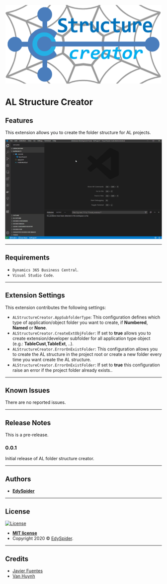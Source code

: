 ![Banner](images/banner.png)

# AL Structure Creator

## Features

This extension allows you to create the folder structure for AL projects.

![ALStructureCreator](images/es-al-sc.gif)

---

## Requirements

* `Dynamics 365 Business Central`.
* `Visual Studio Code`.

---

## Extension Settings

This extension contributes the following settings:

* `ALStructureCreator.AppSubfolderType`: This configuration defines which type of application/object folder you want to create, if **Numbered**, **Named** or **None**.
* `ALStructureCreator.CreateExtObjFolder`: If set to **true** allows you to create extension/developer subfolder for all application type object (e.g.: **TableCust**,**TableExt**, ..).
* `ALStructureCreator.ErrorOnExistFolder`: This configuration allows you to create the AL structure in the project root or create a new folder every time you want create the AL structure.
* `ALStructureCreator.ErrorOnExistFolder`: If set to **true** this configuration raise an error if the project folder already exists..

---

## Known Issues

There are no reported issues.

---

## Release Notes

This is a pre-release.

### 0.0.1

Initial release of AL folder structure creator.

-----------------------------------------------------------------------------------------------------------

## Authors

* [**EdySpider**](https://github.com/edyspider/)

---

## License

[![License](https://img.shields.io/:license-mit-blue.svg?style=flat-square)](http://badges.mit-license.org)

- **[MIT license](https://github.com/edyspider/ALStructureCreator/blob/master/LICENSE)**
- Copyright 2020 &copy; <a href="https://github.com/edyspider" target="_blank">EdySpider</a>.

---

## Credits

* [Javier Fuentes](https://github.com/Microsoft/AL/issues/4224#issuecomment-439719319)
* [Van Huynh](https://itnext.io/how-to-make-a-visual-studio-code-extension-77085dce7d82)
